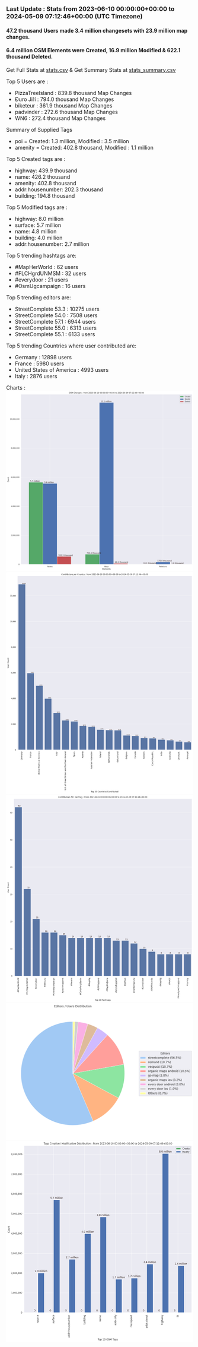 ### Last Update : Stats from 2023-06-10 00:00:00+00:00 to 2024-05-09 07:12:46+00:00 (UTC Timezone)

#### 47.2 thousand Users made 3.4 million changesets with 23.9 million map changes.
#### 6.4 million OSM Elements were Created, 16.9 million Modified & 622.1 thousand Deleted.
Get Full Stats at [stats.csv](/stats/fieldmappers/Daily/stats.csv)
 & Get Summary Stats at [stats_summary.csv](/stats/fieldmappers/Daily/stats_summary.csv)

Top 5 Users are : 
- PizzaTreeIsland : 839.8 thousand Map Changes
- Đuro Jiří : 794.0 thousand Map Changes
- biketeur : 361.9 thousand Map Changes
- padvinder : 272.6 thousand Map Changes
- WN6 : 272.4 thousand Map Changes

Summary of Supplied Tags
- poi = Created: 1.3 million, Modified : 3.5 million
- amenity = Created: 402.8 thousand, Modified : 1.1 million


Top 5 Created tags are :
- highway: 439.9 thousand
- name: 426.2 thousand
- amenity: 402.8 thousand
- addr:housenumber: 202.3 thousand
- building: 194.8 thousand


Top 5 Modified tags are :
- highway: 8.0 million
- surface: 5.7 million
- name: 4.8 million
- building: 4.0 million
- addr:housenumber: 2.7 million


Top 5 trending hashtags are:
- #MapHerWorld : 62 users
- #FLCHgrdUNMSM : 32 users
- #everydoor : 21 users
- #OsmUgcampaign : 16 users


Top 5 trending editors are:
- StreetComplete 53.3 : 10275 users
- StreetComplete 54.0 : 7508 users
- StreetComplete 57.1 : 6944 users
- StreetComplete 55.0 : 6313 users
- StreetComplete 55.1 : 6133 users


Top 5 trending Countries where user contributed are:
- Germany : 12898 users
- France : 5980 users
- United States of America : 4993 users
- Italy : 2876 users


 Charts : 
![Alt text](./stats_osm_changes.png) 
![Alt text](./stats_users_per_country.png) 
![Alt text](./stats_users_per_hashtag.png) 
![Alt text](./stats_editors_pie_chart.png) 
![Alt text](./stats_tags.png) 
